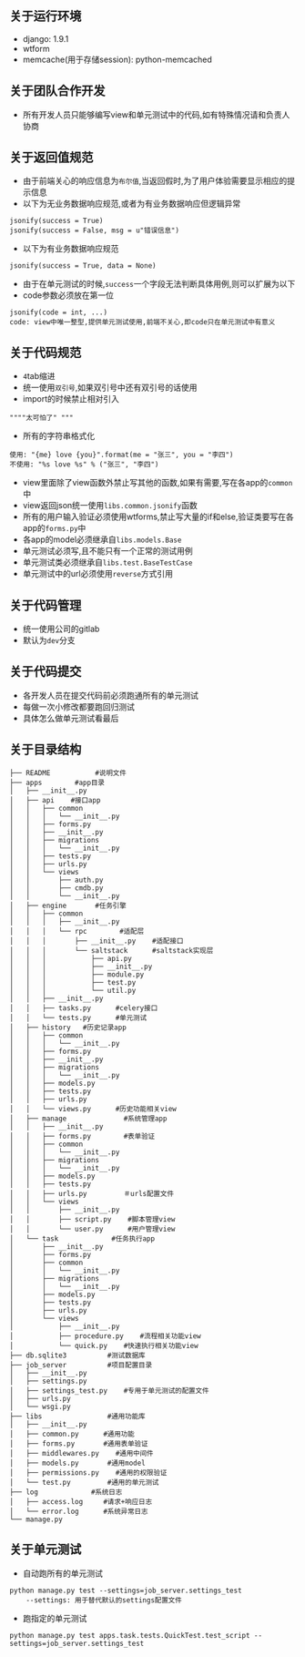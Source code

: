 ##  关于运行环境
-  django: 1.9.1
-  wtform
-  memcache(用于存储session): python-memcached

##  关于团队合作开发
-  所有开发人员只能够编写view和单元测试中的代码,如有特殊情况请和负责人协商

## 关于返回值规范
- 由于前端关心的响应信息为`布尔值`,当返回假时,为了用户体验需要显示相应的提示信息
- 以下为无业务数据响应规范,或者为有业务数据响应但逻辑异常
```
jsonify(success = True)
jsonify(success = False, msg = u"错误信息")
```
- 以下为有业务数据响应规范
```
jsonify(success = True, data = None)
```
- 由于在单元测试的时候,`success`一个字段无法判断具体用例,则可以扩展为以下
- code参数必须放在第一位
```
jsonify(code = int, ...)
code: view中唯一整型,提供单元测试使用,前端不关心,即code只在单元测试中有意义
```

##  关于代码规范
- `4`tab缩进
- 统一使用`双引号`,如果双引号中还有双引号的话使用
- import的时候禁止相对引入
```
""""太可怕了" """
```
- 所有的字符串格式化
```
使用: "{me} love {you}".format(me = "张三", you = "李四")
不使用: "%s love %s" % ("张三", "李四")
```
- view里面除了view函数外禁止写其他的函数,如果有需要,写在各app的`common`中
- view返回json统一使用`libs.common.jsonify`函数
- 所有的用户输入验证必须使用wtforms,禁止写大量的if和else,验证类要写在各app的`forms.py`中
- 各app的model必须继承自`libs.models.Base`
- 单元测试必须写,且不能只有一个正常的测试用例
- 单元测试类必须继承自`libs.test.BaseTestCase`
- 单元测试中的url必须使用`reverse`方式引用

##  关于代码管理
-  统一使用公司的gitlab
-  默认为`dev`分支

##  关于代码提交
-  各开发人员在提交代码前必须跑通所有的单元测试
-  每做一次小修改都要跑回归测试
-  具体怎么做单元测试看最后

##  关于目录结构
```
├── README           #说明文件
├── apps		#app目录
│   ├── __init__.py
│   ├── api    #接口app
│   │   ├── common
│   │   │   └── __init__.py
│   │   ├── forms.py
│   │   ├── __init__.py
│   │   ├── migrations
│   │   │   └── __init__.py
│   │   ├── tests.py
│   │   ├── urls.py
│   │   └── views
│   │       ├── auth.py
│   │       ├── cmdb.py
│   │       └── __init__.py
│   ├── engine       #任务引擎
│   │   ├── common
│   │   │   ├── __init__.py
│   │   │   └── rpc        #适配层
│   │   │       ├── __init__.py    #适配接口
│   │   │       └── saltstack      #saltstack实现层
│   │   │           ├── api.py
│   │   │           ├── __init__.py
│   │   │           ├── module.py
│   │   │           ├── test.py
│   │   │           └── util.py
│   │   ├── __init__.py
│   │   ├── tasks.py      #celery接口
│   │   └── tests.py      #单元测试
│   ├── history   #历史记录app
│   │   ├── common
│   │   │   └── __init__.py
│   │   ├── forms.py
│   │   ├── __init__.py
│   │   ├── migrations
│   │   │   └── __init__.py
│   │   ├── models.py
│   │   ├── tests.py
│   │   ├── urls.py
│   │   └── views.py      #历史功能相关view
│   ├── manage 				#系统管理app
│   │   ├── __init__.py
│   │   ├── forms.py        #表单验证
│   │   ├── common
│   │   │   └── __init__.py
│   │   ├── migrations
│   │   │   └── __init__.py
│   │   ├── models.py
│   │   ├── tests.py
│   │   ├── urls.py 		＃urls配置文件
│   │   └── views
│   │       ├── __init__.py
│   │       ├── script.py 	 #脚本管理view
│   │       └── user.py 	 #用户管理view
│   └── task  			 #任务执行app
│       ├── __init__.py
│       ├── forms.py
│       ├── common
│       │   └── __init__.py
│       ├── migrations
│       │   └── __init__.py
│       ├── models.py
│       ├── tests.py
│       ├── urls.py
│       └── views
│           ├── __init__.py
│           ├── procedure.py   	#流程相关功能view
│           └── quick.py  	#快速执行相关功能view
├── db.sqlite3  		#测试数据库
├── job_server			#项目配置目录
│   ├── __init__.py
│   ├── settings.py
│   ├── settings_test.py 	#专用于单元测试的配置文件
│   ├── urls.py
│   └── wsgi.py
├── libs 				#通用功能库
│   ├── __init__.py
│   ├── common.py      #通用功能
│   ├── forms.py       #通用表单验证
│   ├── middlewares.py    #通用中间件
│   ├── models.py       #通用model
│   ├── permissions.py    #通用的权限验证
│   └── test.py         #通用的单元测试
├── log             #系统日志
│   ├── access.log     #请求+响应日志
│   └── error.log      #系统异常日志
└── manage.py
```

##  关于单元测试
-  自动跑所有的单元测试
```
python manage.py test --settings=job_server.settings_test
	--settings: 用于替代默认的settings配置文件
```

-  跑指定的单元测试
```
python manage.py test apps.task.tests.QuickTest.test_script --settings=job_server.settings_test
```
